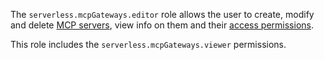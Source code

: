 The `serverless.mcpGateways.editor` role allows the user to create, modify and delete [MCP servers](../../../ai-studio/concepts/mcp-hub/index.md#servers), view info on them and their [access permissions](../../../iam/concepts/access-control/roles.md).

This role includes the `serverless.mcpGateways.viewer` permissions.

